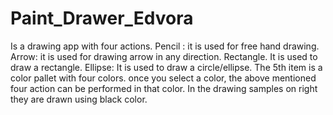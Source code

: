 # Paint_Drawer_Edvora
Is a drawing app with four actions. 
Pencil : it is used for free hand drawing.
Arrow: it is used for drawing arrow in any direction. 
Rectangle. It is used to draw a rectangle. 
Ellipse: It is used to draw a circle/ellipse. 
The 5th item is a color pallet with four colors. once you select a color, the above mentioned four action can be performed in that color.
In the drawing samples on right they are drawn using black color.
